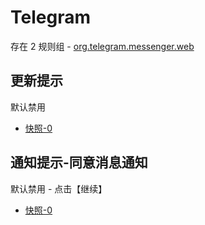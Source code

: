 # Telegram

存在 2 规则组 - [org.telegram.messenger.web](/src/apps/org.telegram.messenger.web.ts)

## 更新提示

默认禁用

- [快照-0](https://i.gkd.li/import/13847837)

## 通知提示-同意消息通知

默认禁用 - 点击【继续】

- [快照-0](https://i.gkd.li/import/14048218)
